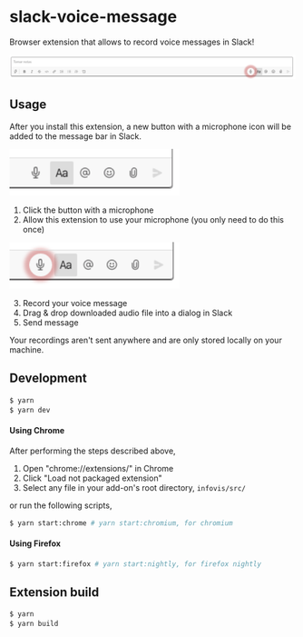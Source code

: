 # slack-voice-message

Browser extension that allows to record voice messages in Slack!

<img src="./assets/example.png">

## Usage

After you install this extension, a new button with a microphone icon will be added to the message bar in Slack.

<img src="./assets/button.png" width="300">

1. Click the button with a microphone
2. Allow this extension to use your microphone (you only need to do this once)

<img src="./assets/recording.png" width="300">

3. Record your voice message
4. Drag & drop downloaded audio file into a dialog in Slack
5. Send message

Your recordings aren't sent anywhere and are only stored locally on your machine.

## Development

```sh
$ yarn
$ yarn dev
```

#### Using Chrome

After performing the steps described above,

1.  Open "chrome://extensions/" in Chrome
2.  Click "Load not packaged extension"
3.  Select any file in your add-on's root directory, `infovis/src/`

or run the following scripts,

```sh
$ yarn start:chrome # yarn start:chromium, for chromium
```

#### Using Firefox

```sh
$ yarn start:firefox # yarn start:nightly, for firefox nightly
```

## Extension build

```sh
$ yarn
$ yarn build
```
